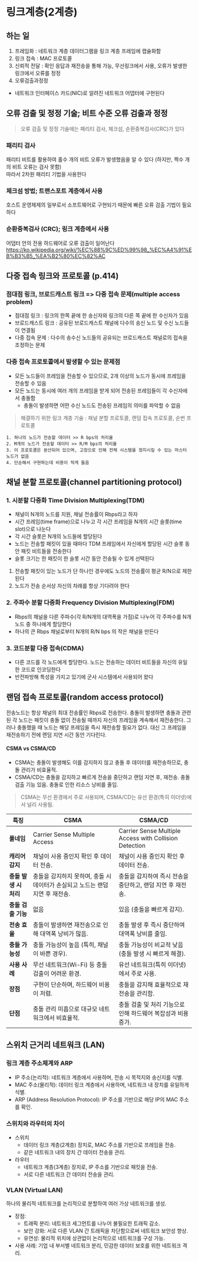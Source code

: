 # 링크계층(2계층)
## 하는 일
1. 프레임화 : 네트워크 계층 데이터그램을 링크 계층 프레임에 캡슐화함
2. 링크 접속 : MAC 프로토콜
3. 신뢰적 전달 : 확인 응답과 재전송을 통해 가능, 무선링크에서 사용, 오류가 발생한 링크에서 오류를 정정  
4. 오류검출과정정 

- 네트워크 인터페이스 카드(NIC)로 알려진 네트워크 어뎁터에 구현된다 

## 오류 검출 및 정정 기술; 비트 수준 오류 검출과 정정 
> 오류 검출 및 정정 기술에는 패리티 검사, 체크섬, 순환중복검사(CRC)가 있다   
### 패리티 검사
패리티 비트를 활용하여 홀수 개의 비트 오류가 발생했음을 알 수 있다 (하지만, 짝수 개의 비트 오류는 검사 못함)  
따라서 2차원 패리티 기법을 사용한다 

### 체크섬 방법; 트랜스포트 계층에서 사용
호스트 운영체제의 일부로서 소프트웨어로 구현되기 때문에 빠른 오류 검출 기법이 필요하다   

### 순환중복검사 (CRC); 링크 계층에서 사용 
어댑터 안의 전용 하드웨어로 오류 검출이 일어난다   
https://ko.wikipedia.org/wiki/%EC%88%9C%ED%99%98_%EC%A4%91%EB%B3%B5_%EA%B2%80%EC%82%AC


## 다중 접속 링크와 프로토콜 (p.414)
### 점대점 링크, 브로드캐스트 링크 => 다중 접속 문제(multiple access problem)
- 점대점 링크 : 링크의 한쪽 끝에 한 송신자와 링크의 다른 쪽 끝에 한 수신자가 있음
- 브로드캐스트 링크 : 공유된 브로드캐스트 채널에 다수의 송신 노드 및 수신 노드들이 연결됨
- 다중 접속 문제 : 다수의 송수신 노드들의 공유되는 브로드캐스트 채널로의 접속을 조정하는 문제

### 다중 접속 프로토콜에서 발생할 수 있는 문제점
- 모든 노드들이 프레임을 전송할 수 있으므로, 2개 이상의 노드가 동시에 프레임을 전송할 수 있음
- 모든 노드는 동시에 여러 개의 프레임을 받게 되어 전송된 프레임들이 각 수신자에서 충돌함
    - 충돌이 발생하면 어떤 수신 노드도 전송된 프레임의 의미를 파악할 수 없음 

> 해결하기 위한 링크 계층 기술 : 채널 분할 프로토콜, 랜덤 접속 프로토콜, 순번 프로토콜

```
1. 하나의 노드가 전송할 데이터 >> R bps의 처리율
2. M개의 노드가 전송할 데이터 >> R/M bps의 처리율
3. 이 프로토콜은 분산되어 있으며, 고장으로 인해 전체 시스템을 정지시킬 수 있는 마스터 노드가 없음
4. 단순해서 구현하는데 비용이 적게 들음
```

## 채널 분할 프로토콜(channel partitioning protocol) 
### 1. 시분할 다중화 Time Division Multiplexing(TDM) 
- 채널이 N개의 노드를 지원, 채널 전송률이 Rbps라고 하자 
- 시간 프레임(time frame)으로 나누고 각 시간 프레임을 N개의 시간 슬롯(time slot)으로 나눈다
- 각 시간 슬롯은 N개의 노드들에 할당된다 
- 노드는 전송할 패킷이 있을 때마다 TDM 프레임에서 자신에게 할당된 시간 슬롯 동안 패킷 비트들을 전송한다 
- 슬롯 크기는 한 패킷이 한 슬롯 시간 동안 전송될 수 있게 선택된다
1. 전송할 패킷이 있는 노드가 단 하나인 경우에도 노드의 전송률이 평균 R/N으로 제한된다
2. 노드가 전송 순서상 자신의 차례를 항상 기다려야 한다

### 2. 주파수 분할 다중화 Frequency Division Multiplexing(FDM)
- Rbps의 채널을 다른 주파수(각 R/N개의 대역폭을 가짐)로 나누어 각 주파수를 N개 노드 중 하나에게 할당한다 
- 하나의 큰 Rbps 채널로부터 N개의 R/N bps 의 작은 채널을 만든다 
### 3. 코드분할 다중 접속(CDMA)
- 다른 코드를 각 노드에게 할당한다. 노드는 전송하는 데이터 비트들을 자신의 유일한 코드로 인코딩한다 
- 반전파방해 특성을 가지고 있기에 군사 시스템에서 사용되어 왔다 

## 랜덤 접속 프로토콜(random access protocol)
전송노드는 항상 채널의 최대 전송률인 Rbps로 전송한다. 충돌이 발생하면 충돌과 관련된 각 노드는 패킷이 충돌 없이 전송될 때까지 자신의 프레임을 계속해서 재전송한다. 그러나 충돌했을 때 노드는 해당 프레임을 즉시 재전송할 필요가 없다. 대신 그 프레임을 재전송하기 전에 랜덤 지연 시간 동안 기다린다.  

#### CSMA vs CSMA/CD
- CSMA는 충돌이 발생해도 이를 감지하지 않고 충돌 후 데이터를 재전송하므로, 충돌 관리가 비효율적.
- CSMA/CD는 충돌을 감지하고 빠르게 전송을 중단하고 랜덤 지연 후, 재전송. 충돌 검출 기능 있음. 충돌로 인한 리소스 낭비를 줄임.
> CSMA는 무선 환경에서 주로 사용되며, CSMA/CD는 유선 환경(특히 이더넷)에서 널리 사용됨.


| **특징**      | **CSMA**   | **CSMA/CD**       |
|-------------------------------|------------------------------------------------------------------------------------------|---------------------------------------------------------------------------------------------|
| **풀네임**                   | Carrier Sense Multiple Access | Carrier Sense Multiple Access with Collision Detection |
| **캐리어 감지**              | 채널이 사용 중인지 확인 후 데이터 전송. | 채널이 사용 중인지 확인 후 데이터 전송.   |
| **충돌 발생 시 처리**         | 충돌을 감지하지 못하며, 충돌 시 데이터가 손실되고 노드는 랜덤 지연 후 재전송.  | 충돌을 감지하여 즉시 전송을 중단하고, 랜덤 지연 후 재전송. |
| **충돌 검출 기능**           | 없음     | 있음 (충돌을 빠르게 감지).                                                                   |
| **전송 효율**                | 충돌이 발생하면 재전송으로 인해 대역폭 낭비가 많음.    | 충돌 발생 후 즉시 중단하여 대역폭 낭비를 줄임.         |
| **충돌 가능성**              | 충돌 가능성이 높음 (특히, 채널이 바쁜 경우).      | 충돌 가능성이 비교적 낮음 (충돌 발생 시 빠르게 해결).                                        |
| **사용 사례**                | 무선 네트워크(Wi-Fi) 등 충돌 검출이 어려운 환경.   | 유선 네트워크(특히 이더넷)에서 주로 사용.                                                   |
| **장점**                     | 구현이 단순하며, 하드웨어 비용이 저렴.   | 충돌을 감지해 효율적으로 재전송을 관리함.                                                   |
| **단점**                     | 충돌 관리 미흡으로 대규모 네트워크에서 비효율적. | 충돌 검출 및 처리 기능으로 인해 하드웨어 복잡성과 비용 증가.                                 |



## 스위치 근거리 네트워크 (LAN)
### 링크 계층 주소체계와 ARP
- IP 주소(논리적): 네트워크 계층에서 사용하며, 전송 시 목적지와 송신지를 식별.
- MAC 주소(물리적): 데이터 링크 계층에서 사용하며, 네트워크 내 장치를 유일하게 식별.
- ARP (Address Resolution Protocol): IP 주소를 기반으로 해당 IP의 MAC 주소를 확인.
### 스위치와 라우터의 차이
- 스위치
    - 데이터 링크 계층(2계층) 장치로, MAC 주소를 기반으로 프레임을 전송.
    - 같은 네트워크 내의 장치 간 데이터 전송을 관리.
- 라우터
    - 네트워크 계층(3계층) 장치로, IP 주소를 기반으로 패킷을 전송.
    - 서로 다른 네트워크 간 데이터 전송을 관리.

### VLAN (Virtual LAN)
하나의 물리적 네트워크를 논리적으로 분할하여 여러 가상 네트워크를 생성.
- 장점:
    - 트래픽 분리: 네트워크 세그먼트를 나누어 불필요한 트래픽 감소.
    - 보안 강화: 서로 다른 VLAN 간 트래픽을 차단함으로써 네트워크 보안성 향상.
    - 유연성: 물리적 위치에 상관없이 논리적으로 네트워크를 구성 가능.
- 사용 사례: 기업 내 부서별 네트워크 분리, 민감한 데이터 보호를 위한 네트워크 격리.

